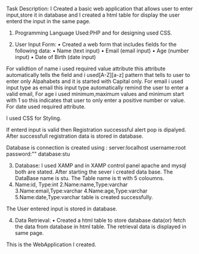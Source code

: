 Task Description: 
I Created a basic web application that allows user to  enter input,store it in database and I created a html table for display the user enterd the input in the same page. 

1.	Programming Language Used:PHP and for designing  used CSS.


2.	User Input Form:
  •	Created a web form that includes fields for the following data:
  •	Name (text input)
  •	Email (email input)
  •	Age (number input)
  •	Date of Birth (date input)

   For validtion of name i used required value attribute this attribute automatically tells the field and i used[A-Z][a-z] pattern that tells to user to enter only Alpahabets and it is started with Capital only.
  For email i used input type as email this input type automatically remind the user to enter a valid email,
  For age i used minimum,maximum values and minimum start with 1 so this indicates that user to only enter a positive number or value.
  For date used required attribute.
  
  I used CSS for Styling.

If enterd input is valid then Registration successsful alert pop is dipalyed. After successfull registration data is stored in database.

 Database is connection is created using :
  server:localhost
  username:root
  password:""
  database:stu

  
   
3.	Database:
 I used XAMP and in XAMP control panel apache and mysql both are stated. After starting the sever i created data base.
 The DataBase name is stu.
 The Table name is tt with 5 coloumns.
 1. Name:id, Type:int
 2.Name:name,Type:varchar
 3.Name:email,Type:varchar
 4.Name:age,Type:varchar
 5.Name:date,Type:varchar
table is created successfully.

The User entered input is stored in database.

  
4.	Data Retrieval:
•	Created a html table to store database data(or) fetch the data from database in html table.
The retrieval data is displayed in same page.

This is the WebApplication I created.
 


